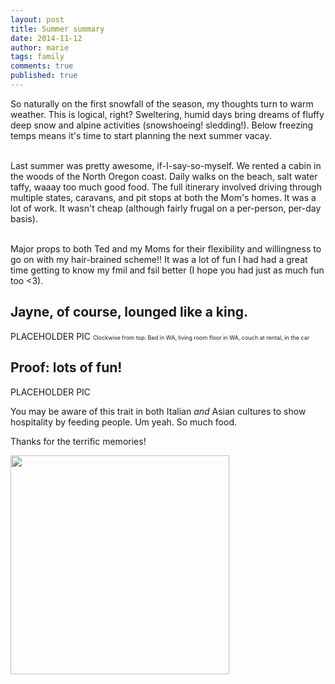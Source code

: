 ```yaml
---
layout: post
title: Summer summary
date: 2014-11-12
author: marie
tags: family
comments: true
published: true
---
```


So naturally on the first snowfall of the season, my thoughts turn to warm weather. This is logical, right? Sweltering, humid days bring dreams of fluffy deep snow and alpine activities (snowshoeing! sledding!). Below freezing temps means it's time to start planning the next summer vacay. <br><br>

Last summer was pretty awesome, if-I-say-so-myself. We rented a cabin in the woods of the North Oregon coast. Daily walks on the beach, salt water taffy, waaay too much good food. The full itinerary involved driving through multiple states, caravans, and pit stops at both the Mom's homes. It was a lot of work. It wasn't cheap (although fairly frugal on a per-person, per-day basis).  <br><br>

Major props to both Ted and my Moms for their flexibility and willingness to go on with my hair-brained scheme!! It was a lot of fun I had had a great time getting to know my fmil and fsil better (I hope you had just as much fun too <3).

<h2>Jayne, of course, lounged like a king.</h2>

PLACEHOLDER PIC
<span style ="font-size:9px;">Clockwise from top: Bed in WA, living room floor in WA, couch at rental, in the car</span><br>

<h2>Proof: lots of fun!</h2>

PLACEHOLDER PIC <br>

You may be aware of this trait in both Italian <i>and</i> Asian cultures to show hospitality by feeding people. Um yeah. So much food. <br>

Thanks for the terrific memories! <br>

<img src="https://www.dropbox.com/s/y62ms0b5kn3m7d4/2014-07-15%2022.42.02.jpg?dl=0" width = "350px">




